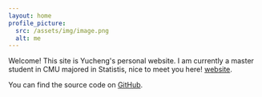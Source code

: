 ```yaml
---
layout: home
profile_picture:
  src: /assets/img/image.png
  alt: me
---
```


<p>
  Welcome! This site is Yucheng's personal website. I am currently a master student in CMU majored in Statistis, nice to meet you here! <a href="https://ychwang0331.github.io/">website</a>.
</p>

<p>
  You can find the source code  on <a href="https://https://github.com/ychwang0331">GitHub</a>.
</p>
